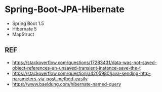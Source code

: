 # Spring-Boot-JPA-Hibernate

- Spring Boot 1.5
- Hibernate 5  
- MapStruct 


## REF
- https://stackoverflow.com/questions/17283431/data-was-not-saved-object-references-an-unsaved-transient-instance-save-the-t
- https://stackoverflow.com/questions/4205980/java-sending-http-parameters-via-post-method-easily
- https://www.baeldung.com/hibernate-named-query